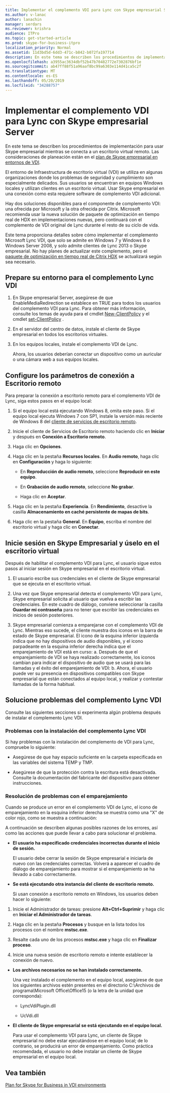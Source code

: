 ```yaml
---
title: Implementar el complemento VDI para Lync con Skype empresarial Server
ms.author: v-lanac
author: lanachin
manager: serdars
ms.reviewer: krishra
audience: ITPro
ms.topic: get-started-article
ms.prod: skype-for-business-itpro
localization_priority: Normal
ms.assetid: 11d3bd5d-6dd3-471c-b842-b072fa197714
description: En este tema se describen los procedimientos de implementación para usar Skype empresarial mientras se conecta a un escritorio virtual remoto.
ms.openlocfilehash: a3955ac3634dbf52b47b70482772e7302876bf1e
ms.sourcegitcommit: ab47ff88f51a96aaf8bc99a6303e114d41ca5c2f
ms.translationtype: MT
ms.contentlocale: es-ES
ms.lasthandoff: 05/20/2019
ms.locfileid: "34288757"
---
```

# <a name="deploy-the-lync-vdi-plug-in-with-skype-for-business-server"></a>Implementar el complemento VDI para Lync con Skype empresarial Server
 
En este tema se describen los procedimientos de implementación para usar Skype empresarial mientras se conecta a un escritorio virtual remoto. Las consideraciones de planeación están en el [plan de Skype empresarial en entornos de VDI](../../plan-your-deployment/clients-and-devices/vdi-environments.md).
  
El entorno de Infraestructura de escritorio virtual (VDI) se utiliza en algunas organizaciones donde los problemas de seguridad y cumplimiento son especialmente delicados. Sus usuarios se encuentran en equipos Windows locales y utilizan clientes en un escritorio virtual. Usar Skype empresarial en una conexión como esta requiere software de complemento VDI adicional.
  
Hay dos soluciones disponibles para el componente de complemento VDI: una ofrecida por Microsoft y la otra ofrecida por Citrix. Microsoft recomienda usar la nueva solución de paquete de optimización en tiempo real de HDX en implementaciones nuevas, pero continuará con el complemento de VDI original de Lync durante el resto de su ciclo de vida. 
  
Este tema proporciona detalles sobre cómo implementar el complemento Microsoft Lync VDI, que solo se admite en Windows 7 y Windows 8 o Windows Server 2008, y solo admite clientes de Lync 2013 o Skype empresarial. No hay planes de actualizar este complemento, pero el [paquete de optimización en tiempo real de Citrix HDX](../../plan-your-deployment/clients-and-devices/vdi-environments.md#Citrix_RT) se actualizará según sea necesario.
  
## <a name="prepare-your-environment-for-the-lync-vdi-plug-in"></a>Prepare su entorno para el complemento Lync VDI
<a name="Prepare_vdi"> </a>

1. En Skype empresarial Server, asegúrese de que EnableMediaRedirection se establece en TRUE para todos los usuarios del complemento VDI para Lync. Para obtener más información, consulte los temas de ayuda para el cmdlet [New-ClientPolicy](https://docs.microsoft.com/powershell/module/skype/new-csclientpolicy?view=skype-ps) y el cmdlet [set-ClientPolicy](https://docs.microsoft.com/powershell/module/skype/set-csclientpolicy?view=skype-ps) .
    
2. En el servidor del centro de datos, instale el cliente de Skype empresarial en todos los escritorios virtuales.
    
3. En los equipos locales, instale el complemento VDI de Lync.
    
    Ahora, los usuarios deberían conectar un dispositivo como un auricular o una cámara web a sus equipos locales.
    
## <a name="configure-remote-desktop-connection-settings"></a>Configure los parámetros de conexión a Escritorio remoto
<a name="Prepare_vdi"> </a>

Para preparar la conexión a escritorio remoto para el complemento VDI de Lync, siga estos pasos en el equipo local:
  
1. Si el equipo local está ejecutando Windows 8, omita este paso. Si el equipo local ejecuta Windows 7 con SP1, instale la versión más reciente de Windows 8 del [cliente de servicios de escritorio remoto](https://go.microsoft.com/fwlink/p/?LinkId=268032).
    
2. Inicie el cliente de Servicios de Escritorio remoto haciendo clic en **Iniciar** y después en **Conexión a Escritorio remoto**.
    
3. Haga clic en **Opciones**.
    
4. Haga clic en la pestaña **Recursos locales**. En **Audio remoto**, haga clic en **Configuración** y haga lo siguiente:
    
   - En **Reproducción de audio remoto**, seleccione **Reproducir en este equipo**.
    
   - En **Grabación de audio remoto**, seleccione **No grabar**.
    
   - Haga clic en **Aceptar**.
    
5. Haga clic en la pestaña **Experiencia**. En **Rendimiento**, desactive la casilla **Almacenamiento en caché persistente de mapas de bits**.
    
6. Haga clic en la pestaña **General**. En **Equipo**, escriba el nombre del escritorio virtual y haga clic en **Conectar**.  
    
## <a name="sign-in-and-use-skype-for-business-on-the-virtual-desktop"></a>Inicie sesión en Skype Empresarial y úselo en el escritorio virtual
<a name="SfB_signin"> </a>

Después de habilitar el complemento VDI para Lync, el usuario sigue estos pasos al iniciar sesión en Skype empresarial en el escritorio virtual.
  
1. El usuario escribe sus credenciales en el cliente de Skype empresarial que se ejecuta en el escritorio virtual.
    
2. Una vez que Skype empresarial detecta el complemento VDI para Lync, Skype empresarial solicita al usuario que vuelva a escribir las credenciales. En este cuadro de diálogo, conviene seleccionar la casilla **Guardar mi contraseña** para no tener que escribir las credenciales en inicios de sesión posteriores.
    
3. Skype empresarial comienza a emparejarse con el complemento VDI de Lync. Mientras eso sucede, el cliente muestra dos iconos en la barra de estado de Skype empresarial. El icono de la esquina inferior izquierda indica que no hay dispositivos de audio disponibles, y el icono parpadeante en la esquina inferior derecha indica que el emparejamiento de VDI está en curso: a. Después de que el emparejamiento de VDI se haya realizado correctamente, los iconos cambian para indicar el dispositivo de audio que se usará para las llamadas y el éxito del emparejamiento de VDI: b. Ahora, el usuario puede ver su presencia en dispositivos compatibles con Skype empresarial que están conectados al equipo local, y realizar y contestar llamadas de la forma habitual.
    
## <a name="troubleshoot-the-lync-vdi-plug-in"></a>Solucione problemas del complemento Lync VDI
<a name="tshoot_VDI"> </a>

Consulte las siguientes secciones si experimenta algún problema después de instalar el complemento Lync VDI.
  
### <a name="issues-with-installing-the-lync-vdi-plug-in"></a>Problemas con la instalación del complemento Lync VDI 

Si hay problemas con la instalación del complemento de VDI para Lync, compruebe lo siguiente:
  
- Asegúrese de que hay espacio suficiente en la carpeta especificada en las variables del sistema TEMP y TMP.
    
- Asegúrese de que la protección contra la escritura está desactivada. Consulte la documentación del fabricante del dispositivo para obtener instrucciones.
    
### <a name="troubleshooting-issues-with-pairing"></a>Resolución de problemas con el emparejamiento

Cuando se produce un error en el complemento VDI de Lync, el icono de emparejamiento en la esquina inferior derecha se muestra como una "X" de color rojo, como se muestra a continuación: 
  
A continuación se describen algunas posibles razones de los errores, así como las acciones que puede llevar a cabo para solucionar el problema.  
  
- **El usuario ha especificado credenciales incorrectas durante el inicio de sesión.**
    
    El usuario debe cerrar la sesión de Skype empresarial e iniciarla de nuevo con las credenciales correctas. Volverá a aparecer el cuadro de diálogo de emparejamiento para mostrar si el emparejamiento se ha llevado a cabo correctamente.
    
- **Se está ejecutando otra instancia del cliente de escritorio remoto.**
    
    Si usan conexión a escritorio remoto en Windows, los usuarios deben hacer lo siguiente:
    
1. Inicie el Administrador de tareas: presione **Alt+Ctrl+Suprimir** y haga clic en **Iniciar el Administrador de tareas**.
    
2. Haga clic en la pestaña **Procesos** y busque en la lista todos los procesos con el nombre **mstsc.exe**.
    
3. Resalte cada uno de los procesos **mstsc.exe** y haga clic en **Finalizar proceso**.  
    
4. Inicie una nueva sesión de escritorio remoto e intente establecer la conexión de nuevo.  
    
- **Los archivos necesarios no se han instalado correctamente.**
    
    Una vez instalado el complemento en el equipo local, asegúrese de que los siguientes archivos estén presentes en el directorio C:\Archivos de programa\Microsoft Office\Office15 (o la letra de la unidad que corresponda):
    
  - LyncVdiPlugin.dll
    
  - UcVdi.dll
    
- **El cliente de Skype empresarial se está ejecutando en el equipo local.**
    
    Para usar el complemento VDI para Lync, un cliente de Skype empresarial no debe estar ejecutándose en el equipo local; de lo contrario, se producirá un error de emparejamiento. Como práctica recomendada, el usuario no debe instalar un cliente de Skype empresarial en el equipo local.
    
## <a name="see-also"></a>Vea también
<a name="tshoot_VDI"> </a>

[Plan for Skype for Business in VDI environments](../../plan-your-deployment/clients-and-devices/vdi-environments.md)
